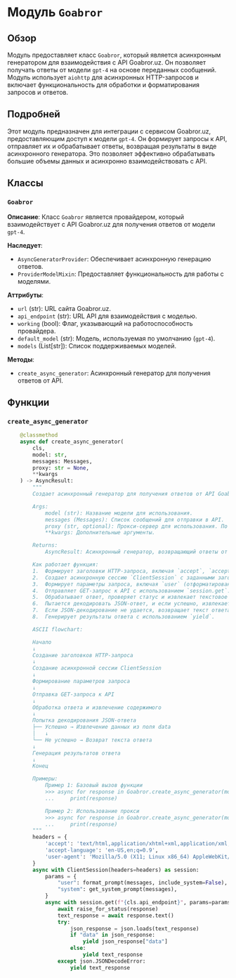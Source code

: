 # Модуль `Goabror`

## Обзор

Модуль предоставляет класс `Goabror`, который является асинхронным генератором для взаимодействия с API Goabror.uz. Он позволяет получать ответы от модели `gpt-4` на основе переданных сообщений. Модуль использует `aiohttp` для асинхронных HTTP-запросов и включает функциональность для обработки и форматирования запросов и ответов.

## Подробней

Этот модуль предназначен для интеграции с сервисом Goabror.uz, предоставляющим доступ к модели `gpt-4`. Он формирует запросы к API, отправляет их и обрабатывает ответы, возвращая результаты в виде асинхронного генератора. Это позволяет эффективно обрабатывать большие объемы данных и асинхронно взаимодействовать с API.

## Классы

### `Goabror`

**Описание**: Класс `Goabror` является провайдером, который взаимодействует с API Goabror.uz для получения ответов от модели `gpt-4`.

**Наследует**:
- `AsyncGeneratorProvider`: Обеспечивает асинхронную генерацию ответов.
- `ProviderModelMixin`: Предоставляет функциональность для работы с моделями.

**Аттрибуты**:
- `url` (str): URL сайта Goabror.uz.
- `api_endpoint` (str): URL API для взаимодействия с моделью.
- `working` (bool): Флаг, указывающий на работоспособность провайдера.
- `default_model` (str): Модель, используемая по умолчанию (`gpt-4`).
- `models` (List[str]): Список поддерживаемых моделей.

**Методы**:
- `create_async_generator`: Асинхронный генератор для получения ответов от API.

## Функции

### `create_async_generator`

```python
    @classmethod
    async def create_async_generator(
        cls,
        model: str,
        messages: Messages,
        proxy: str = None,
        **kwargs
    ) -> AsyncResult:
        """
        Создает асинхронный генератор для получения ответов от API Goabror.uz.

        Args:
            model (str): Название модели для использования.
            messages (Messages): Список сообщений для отправки в API.
            proxy (str, optional): Прокси-сервер для использования. По умолчанию `None`.
            **kwargs: Дополнительные аргументы.

        Returns:
            AsyncResult: Асинхронный генератор, возвращающий ответы от API.

        Как работает функция:
        1.  Формирует заголовки HTTP-запроса, включая `accept`, `accept-language` и `user-agent`.
        2.  Создает асинхронную сессию `ClientSession` с заданными заголовками.
        3.  Формирует параметры запроса, включая `user` (отформатированные сообщения) и `system` (системное сообщение).
        4.  Отправляет GET-запрос к API с использованием `session.get`.
        5.  Обрабатывает ответ, проверяет статус и извлекает текстовое содержимое.
        6.  Пытается декодировать JSON-ответ, и если успешно, извлекает данные из поля `data`.
        7.  Если JSON-декодирование не удается, возвращает текст ответа как есть.
        8.  Генерирует результаты ответа с использованием `yield`.

        ASCII flowchart:

        Начало
        ↓
        Создание заголовков HTTP-запроса
        ↓
        Создание асинхронной сессии ClientSession
        ↓
        Формирование параметров запроса
        ↓
        Отправка GET-запроса к API
        ↓
        Обработка ответа и извлечение содержимого
        ↓
        Попытка декодирования JSON-ответа
        ├── Успешно → Извлечение данных из поля data
        │   ↓
        └── Не успешно → Возврат текста ответа
        ↓
        Генерация результатов ответа
        ↓
        Конец

        Примеры:
            Пример 1: Базовый вызов функции
            >>> async for response in Goabror.create_async_generator(model='gpt-4', messages=[{'role': 'user', 'content': 'Hello'}]):
            ...     print(response)

            Пример 2: Использование прокси
            >>> async for response in Goabror.create_async_generator(model='gpt-4', messages=[{'role': 'user', 'content': 'Hello'}], proxy='http://proxy.example.com'):
            ...     print(response)
        """
        headers = {
            'accept': 'text/html,application/xhtml+xml,application/xml;q=0.9,image/avif,image/webp,image/apng,*/*;q=0.8,application/signed-exchange;v=b3;q=0.7',
            'accept-language': 'en-US,en;q=0.9',
            'user-agent': 'Mozilla/5.0 (X11; Linux x86_64) AppleWebKit/537.36 (KHTML, like Gecko) Chrome/133.0.0.0 Safari/537.36'
        }
        async with ClientSession(headers=headers) as session:
            params = {
                "user": format_prompt(messages, include_system=False),
                "system": get_system_prompt(messages),
            }
            async with session.get(f"{cls.api_endpoint}", params=params, proxy=proxy) as response:
                await raise_for_status(response)
                text_response = await response.text()
                try:
                    json_response = json.loads(text_response)
                    if "data" in json_response:
                        yield json_response["data"]
                    else:
                        yield text_response
                except json.JSONDecodeError:
                    yield text_response